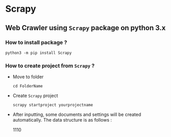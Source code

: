 # Scrapy
## Web Crawler using `Scrapy` package on python 3.x

### How to install package ?
`python3 -m pip install Scrapy`

### How to create project from `Scrapy` ?
- Move to folder

  `cd FolderName`
- Create `Scrapy` project

  `scrapy startproject yourprojectname`
- After inputting, some documents and settings will be created automatically. The data structure is as follows :

    1110
